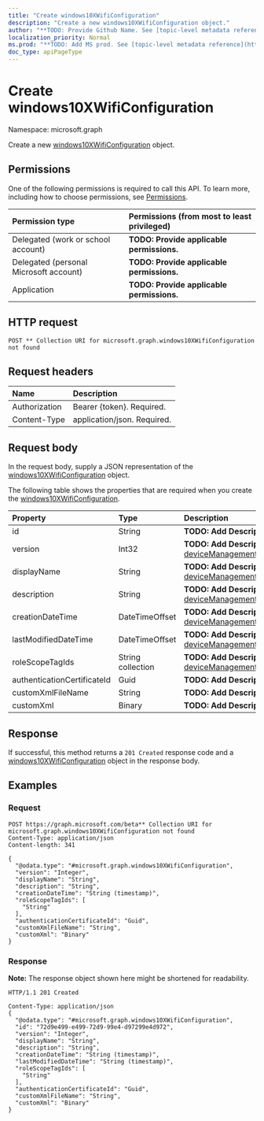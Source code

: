 ```yaml
---
title: "Create windows10XWifiConfiguration"
description: "Create a new windows10XWifiConfiguration object."
author: "**TODO: Provide Github Name. See [topic-level metadata reference](https://msgo.azurewebsites.net/add/document/guidelines/metadata.html#topic-level-metadata)**"
localization_priority: Normal
ms.prod: "**TODO: Add MS prod. See [topic-level metadata reference](https://msgo.azurewebsites.net/add/document/guidelines/metadata.html#topic-level-metadata)**"
doc_type: apiPageType
---
```


# Create windows10XWifiConfiguration
Namespace: microsoft.graph

Create a new [windows10XWifiConfiguration](../resources/windows10xwificonfiguration.md) object.

## Permissions
One of the following permissions is required to call this API. To learn more, including how to choose permissions, see [Permissions](/graph/permissions-reference).

|Permission type|Permissions (from most to least privileged)|
|:---|:---|
|Delegated (work or school account)|**TODO: Provide applicable permissions.**|
|Delegated (personal Microsoft account)|**TODO: Provide applicable permissions.**|
|Application|**TODO: Provide applicable permissions.**|

## HTTP request

<!-- {
  "blockType": "ignored"
}
-->
``` http
POST ** Collection URI for microsoft.graph.windows10XWifiConfiguration not found
```

## Request headers
|Name|Description|
|:---|:---|
|Authorization|Bearer {token}. Required.|
|Content-Type|application/json. Required.|

## Request body
In the request body, supply a JSON representation of the [windows10XWifiConfiguration](../resources/windows10xwificonfiguration.md) object.

The following table shows the properties that are required when you create the [windows10XWifiConfiguration](../resources/windows10xwificonfiguration.md).

|Property|Type|Description|
|:---|:---|:---|
|id|String|**TODO: Add Description** Inherited from [entity](../resources/entity.md)|
|version|Int32|**TODO: Add Description** Inherited from [deviceManagementResourceAccessProfileBase](../resources/intune-devicemanagementresourceaccessprofilebase.md)|
|displayName|String|**TODO: Add Description** Inherited from [deviceManagementResourceAccessProfileBase](../resources/intune-devicemanagementresourceaccessprofilebase.md)|
|description|String|**TODO: Add Description** Inherited from [deviceManagementResourceAccessProfileBase](../resources/intune-devicemanagementresourceaccessprofilebase.md)|
|creationDateTime|DateTimeOffset|**TODO: Add Description** Inherited from [deviceManagementResourceAccessProfileBase](../resources/intune-devicemanagementresourceaccessprofilebase.md)|
|lastModifiedDateTime|DateTimeOffset|**TODO: Add Description** Inherited from [deviceManagementResourceAccessProfileBase](../resources/intune-devicemanagementresourceaccessprofilebase.md)|
|roleScopeTagIds|String collection|**TODO: Add Description** Inherited from [deviceManagementResourceAccessProfileBase](../resources/intune-devicemanagementresourceaccessprofilebase.md)|
|authenticationCertificateId|Guid|**TODO: Add Description**|
|customXmlFileName|String|**TODO: Add Description**|
|customXml|Binary|**TODO: Add Description**|



## Response

If successful, this method returns a `201 Created` response code and a [windows10XWifiConfiguration](../resources/windows10xwificonfiguration.md) object in the response body.

## Examples

### Request
<!-- {
  "blockType": "request",
  "name": "create_windows10xwificonfiguration_from_"
}
-->
``` http
POST https://graph.microsoft.com/beta** Collection URI for microsoft.graph.windows10XWifiConfiguration not found
Content-Type: application/json
Content-length: 341

{
  "@odata.type": "#microsoft.graph.windows10XWifiConfiguration",
  "version": "Integer",
  "displayName": "String",
  "description": "String",
  "creationDateTime": "String (timestamp)",
  "roleScopeTagIds": [
    "String"
  ],
  "authenticationCertificateId": "Guid",
  "customXmlFileName": "String",
  "customXml": "Binary"
}
```


### Response
**Note:** The response object shown here might be shortened for readability.
<!-- {
  "blockType": "response",
  "truncated": true,
  "@odata.type": "microsoft.graph.windows10XWifiConfiguration"
}
-->
``` http
HTTP/1.1 201 Created

Content-Type: application/json
{
  "@odata.type": "#microsoft.graph.windows10XWifiConfiguration",
  "id": "72d9e499-e499-72d9-99e4-d97299e4d972",
  "version": "Integer",
  "displayName": "String",
  "description": "String",
  "creationDateTime": "String (timestamp)",
  "lastModifiedDateTime": "String (timestamp)",
  "roleScopeTagIds": [
    "String"
  ],
  "authenticationCertificateId": "Guid",
  "customXmlFileName": "String",
  "customXml": "Binary"
}
```

